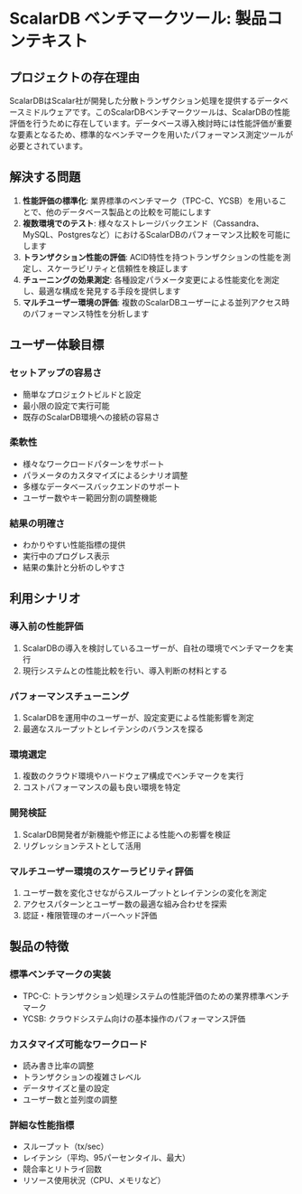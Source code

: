 # ScalarDB ベンチマークツール: 製品コンテキスト

## プロジェクトの存在理由

ScalarDBはScalar社が開発した分散トランザクション処理を提供するデータベースミドルウェアです。このScalarDBベンチマークツールは、ScalarDBの性能評価を行うために存在しています。データベース導入検討時には性能評価が重要な要素となるため、標準的なベンチマークを用いたパフォーマンス測定ツールが必要とされています。

## 解決する問題

1. **性能評価の標準化**: 業界標準のベンチマーク（TPC-C、YCSB）を用いることで、他のデータベース製品との比較を可能にします
2. **複数環境でのテスト**: 様々なストレージバックエンド（Cassandra、MySQL、Postgresなど）におけるScalarDBのパフォーマンス比較を可能にします
3. **トランザクション性能の評価**: ACID特性を持つトランザクションの性能を測定し、スケーラビリティと信頼性を検証します
4. **チューニングの効果測定**: 各種設定パラメータ変更による性能変化を測定し、最適な構成を発見する手段を提供します
5. **マルチユーザー環境の評価**: 複数のScalarDBユーザーによる並列アクセス時のパフォーマンス特性を分析します

## ユーザー体験目標

### セットアップの容易さ
- 簡単なプロジェクトビルドと設定
- 最小限の設定で実行可能
- 既存のScalarDB環境への接続の容易さ

### 柔軟性
- 様々なワークロードパターンをサポート
- パラメータのカスタマイズによるシナリオ調整
- 多様なデータベースバックエンドのサポート
- ユーザー数やキー範囲分割の調整機能

### 結果の明確さ
- わかりやすい性能指標の提供
- 実行中のプログレス表示
- 結果の集計と分析のしやすさ

## 利用シナリオ

### 導入前の性能評価
1. ScalarDBの導入を検討しているユーザーが、自社の環境でベンチマークを実行
2. 現行システムとの性能比較を行い、導入判断の材料とする

### パフォーマンスチューニング
1. ScalarDBを運用中のユーザーが、設定変更による性能影響を測定
2. 最適なスループットとレイテンシのバランスを探る

### 環境選定
1. 複数のクラウド環境やハードウェア構成でベンチマークを実行
2. コストパフォーマンスの最も良い環境を特定

### 開発検証
1. ScalarDB開発者が新機能や修正による性能への影響を検証
2. リグレッションテストとして活用

### マルチユーザー環境のスケーラビリティ評価
1. ユーザー数を変化させながらスループットとレイテンシの変化を測定
2. アクセスパターンとユーザー数の最適な組み合わせを探索
3. 認証・権限管理のオーバーヘッド評価

## 製品の特徴

### 標準ベンチマークの実装
- TPC-C: トランザクション処理システムの性能評価のための業界標準ベンチマーク
- YCSB: クラウドシステム向けの基本操作のパフォーマンス評価

### カスタマイズ可能なワークロード
- 読み書き比率の調整
- トランザクションの複雑さレベル
- データサイズと量の設定
- ユーザー数と並列度の調整

### 詳細な性能指標
- スループット（tx/sec）
- レイテンシ（平均、95パーセンタイル、最大）
- 競合率とリトライ回数
- リソース使用状況（CPU、メモリなど）
